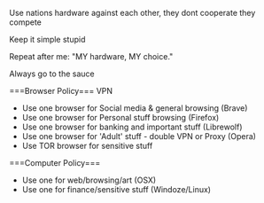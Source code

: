 Use nations hardware against each other, they dont cooperate they compete

Keep it simple stupid

Repeat after me:  "MY hardware, MY choice."

Always go to the sauce

===Browser Policy===
VPN 
- Use one browser for Social media & general browsing (Brave)
- Use one browser for Personal stuff browsing (Firefox) 
- Use one browser for banking and important stuff (Librewolf)
- Use one browser for 'Adult' stuff - double VPN or Proxy (Opera)
- Use TOR browser for sensitive stuff

===Computer Policy===
- Use one for web/browsing/art (OSX)
- Use one for finance/sensitive stuff (Windoze/Linux)